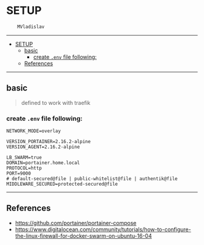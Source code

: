 # SETUP

```sh
    MVladislav
```

---

- [SETUP](#setup)
  - [basic](#basic)
    - [create `.env` file following:](#create-env-file-following)
  - [References](#references)

---

## basic

> defined to work with traefik

### create `.env` file following:

```env
NETWORK_MODE=overlay

VERSION_PORTAINER=2.16.2-alpine
VERSION_AGENT=2.16.2-alpine

LB_SWARM=true
DOMAIN=portainer.home.local
PROTOCOL=http
PORT=9000
# default-secured@file | public-whitelist@file | authentik@file
MIDDLEWARE_SECURED=protected-secured@file
```

---

## References

- <https://github.com/portainer/portainer-compose>
- <https://www.digitalocean.com/community/tutorials/how-to-configure-the-linux-firewall-for-docker-swarm-on-ubuntu-16-04>
